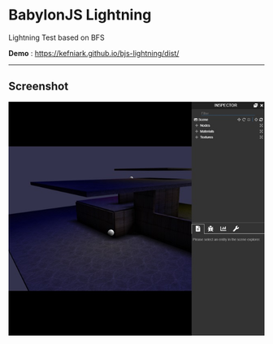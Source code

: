 # BabylonJS Lightning

Lightning Test based on BFS


**Demo** : https://kefniark.github.io/bjs-lightning/dist/

---

## Screenshot

![Screenshot](./demo.jpg)